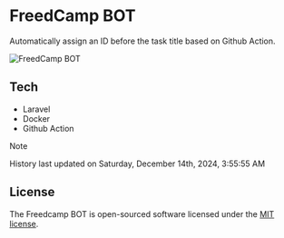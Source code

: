 # FreedCamp BOT

Automatically assign an ID before the task title based on Github Action.

![FreedCamp BOT](https://repository-images.githubusercontent.com/737932867/7d34798b-2680-471c-b089-a78a718d3d6a)

## Tech

- Laravel
- Docker
- Github Action

> [!NOTE]  
> History last updated on Saturday, December 14th, 2024, 3:55:55 AM

## License

The Freedcamp BOT is open-sourced software licensed under the [MIT license](https://opensource.org/licenses/MIT).
